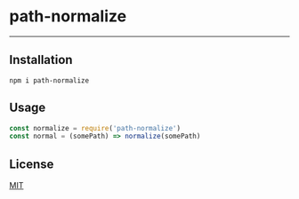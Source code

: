 # path-normalize

--------

## Installation

`npm i path-normalize`

## Usage

```javascript
const normalize = require('path-normalize')
const normal = (somePath) => normalize(somePath)
```

## License

[MIT](./LICENSE.md)
